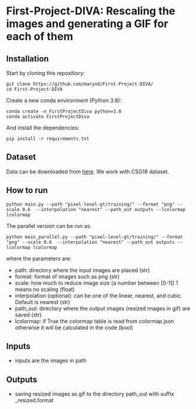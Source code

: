 # First-Project-DIVA: Rescaling the images and generating a GIF for each of them

## Installation
Start by cloning this repositiory:
```
git clone https://github.com/marynd/First-Project-DIVA/
cd First-Project-DIVA
```
Create a new conda environment (Python 3.8):
```
conda create -n FirstProjectDiva python=3.8
conda activate FirstProjectDiva
```
And install the dependencies:
```
pip install -r requirements.txt
```

## Dataset
Data can be downloaded from [here](https://diuf.unifr.ch/main/hisdoc/diva-hisdb). We work with CSG18 dataset.

## How to run
```
python main.py --path "pixel-level-gt/training/" --format "png" --scale 0.6  --interpolation "nearest" --path_out outputs --lcolormap lcolormap
```
The parallel version can be run as:
```
python main_parallel.py --path "pixel-level-gt/training/" --format "png" --scale 0.6  --interpolation "nearest" --path_out outputs --lcolormap lcolormap
```

where the parameters are:

  * path: directory where the input images are placed (str)
  * format: format of images such as png (str)
  * scale: how much to reduce image size (a number between [0-1]) 1 means no scaling (float)
  * interpolation (optional): can be one of the linear, nearest, and cubic. Default is nearest (str) 
  * path_out: directory where the output images (resized images in gif) are saved (str)
  * lcolormap: if True the colormap table is read from colormap.json otherwise it will be calculated in the code (bool)
  
## Inputs

   * inputs are the images in path

## Outputs

   * saving resized images as gif to the directory path_out with suffix _resized.format 

